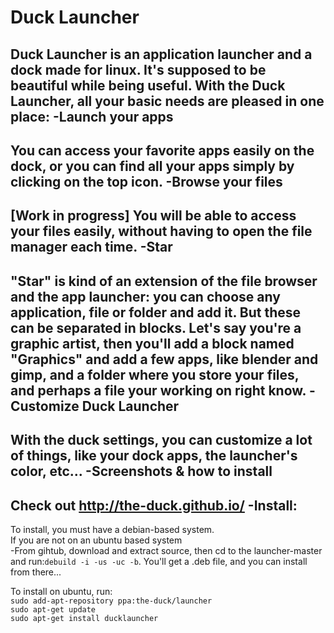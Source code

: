 Duck Launcher
========

Duck Launcher is an application launcher and a dock made for linux. 
It's supposed to be beautiful while being useful. With the Duck Launcher, all your basic needs are pleased in one place:
  -Launch your apps
-------
  You can access your favorite apps easily on the dock, or you can find all your apps simply by clicking on the top icon.
  -Browse your files
---------
  [Work in progress]
  You will be able to access your files easily, without having to open the file manager each time.
 -Star
--------
  "Star" is kind of an extension of the file browser and the app launcher: you can choose any application, file or folder   and add it. But these can be separated in blocks. Let's say you're a graphic artist, then you'll add a block named       "Graphics" and add a few apps, like blender and gimp, and a folder where you store your files, and perhaps a file your     working on right know.
  -Customize Duck Launcher
-------
  With the duck settings, you can customize a lot of things, like your dock apps, the launcher's color, etc...
 -Screenshots & how to install
-------
 Check out http://the-duck.github.io/
 -Install:
-------
  To install, you must have a debian-based system.      
  If you are not on an ubuntu based system     
      -From gihtub, download and extract source, then cd to the launcher-master and run:`debuild -i -us -uc -b`. You'll get a .deb file, and you can install from there...
    
  To install on ubuntu, run:     
    `sudo add-apt-repository ppa:the-duck/launcher`       
    `sudo apt-get update`       
    `sudo apt-get install ducklauncher`
  
